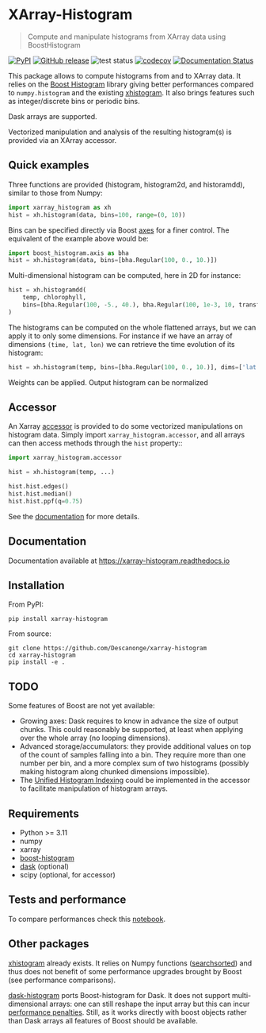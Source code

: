 
# XArray-Histogram

> Compute and manipulate histograms from XArray data using BoostHistogram

<div align="left">

[![PyPI](https://img.shields.io/pypi/v/xarray-histogram)](https://pypi.org/project/xarray-histogram)
[![GitHub release](https://img.shields.io/github/v/release/Descanonge/xarray-histogram)](https://github.com/Descanonge/xarray-histogram/releases)
![test status](https://github.com/Descanonge/xarray-histogram/actions/workflows/tests.yml/badge.svg)
[![codecov](https://codecov.io/github/Descanonge/xarray-histogram/branch/master/graph/badge.svg?token=7RQ4WIXQ6N)](https://codecov.io/github/Descanonge/xarray-histogram)
[![Documentation Status](https://readthedocs.org/projects/xarray-histogram/badge/?version=latest)](https://xarray-histogram.readthedocs.io/en/latest/?badge=latest)

</div>

This package allows to compute histograms from and to XArray data.
It relies on the [Boost Histogram](https://boost-histogram.readthedocs.io) library giving better performances compared to `numpy.histogram` and the existing [xhistogram](https://xhistogram.readthedocs.io/en/latest/).
It also brings features such as integer/discrete bins or periodic bins.

Dask arrays are supported.

Vectorized manipulation and analysis of the resulting histogram(s) is provided via an XArray accessor.

## Quick examples

Three functions are provided (histogram, histogram2d, and historamdd), similar to those from Numpy:
``` python
import xarray_histogram as xh
hist = xh.histogram(data, bins=100, range=(0, 10))
```

Bins can be specified directly via Boost [axes](https://boost-histogram.readthedocs.io/en/latest/user-guide/axes.html) for a finer control. The equivalent of the example above would be:
``` python
import boost_histogram.axis as bha
hist = xh.histogram(data, bins=[bha.Regular(100, 0., 10.)])
```

Multi-dimensional histogram can be computed, here in 2D for instance:
``` python
hist = xh.histogramdd(
    temp, chlorophyll,
    bins=[bha.Regular(100, -5., 40.), bha.Regular(100, 1e-3, 10, transform=bha.transform.log))
)
```

The histograms can be computed on the whole flattened arrays, but we can apply it to only some dimensions. For instance if we have an array of dimensions `(time, lat, lon)` we can retrieve the time evolution of its histogram:
``` python
hist = xh.histogram(temp, bins=[bha.Regular(100, 0., 10.)], dims=['lat', 'lon'])
```

Weights can be applied. Output histogram can be normalized

## Accessor

An Xarray [accessor](https://docs.xarray.dev/en/latest/internals/extending-xarray.html) is provided to do some vectorized manipulations on histogram data. Simply import `xarray_histogram.accessor`, and all arrays can then access methods through the `hist` property::

``` python
import xarray_histogram.accessor

hist = xh.histogram(temp, ...)

hist.hist.edges()
hist.hist.median()
hist.hist.ppf(q=0.75)
```

See the [documentation](https://xarray-histogram.readthedocs.io/en/latest/accessor.html) for more details.

## Documentation

Documentation available at https://xarray-histogram.readthedocs.io

## Installation

From PyPI:

``` shell
pip install xarray-histogram
```

From source:
``` shell
git clone https://github.com/Descanonge/xarray-histogram
cd xarray-histogram
pip install -e .
```

## TODO

Some features of Boost are not yet available:
- Growing axes: Dask requires to know in advance the size of output chunks. This could reasonably be supported, at least when applying over the whole array (no looping dimensions).
- Advanced storage/accumulators: they provide additional values on top of the count of samples falling into a bin. They require more than one number per bin, and a more complex sum of two histograms (possibly making histogram along chunked dimensions impossible). 
- The [Unified Histogram Indexing](https://uhi.readthedocs.io/en/latest/indexing.html) could be implemented in the accessor to facilitate manipulation of histogram arrays.

## Requirements

- Python >= 3.11
- numpy
- xarray
- [boost-histogram](https://github.com/scikit-hep/boost-histogram)
- [dask](https://www.dask.org/) (optional)
- scipy (optional, for accessor)

## Tests and performance

To compare performances check this [notebook](./docs/source/performances.ipynb).

## Other packages

[xhistogram](https://xhistogram.readthedocs.io/en/latest/) already exists. It relies on Numpy functions ([searchsorted](https://numpy.org/doc/stable/reference/generated/numpy.searchsorted.html)) and thus does not benefit of some performance upgrades brought by Boost (see performance comparisons).

[dask-histogram](https://github.com/dask-contrib/dask-histogram) ports Boost-histogram for Dask. It does not support multi-dimensional arrays: one can still reshape the input array but this can incur [performance penalties](https://docs.dask.org/en/stable/array-chunks.html#reshaping). Still, as it works directly with boost objects rather than Dask arrays all features of Boost should be available.
